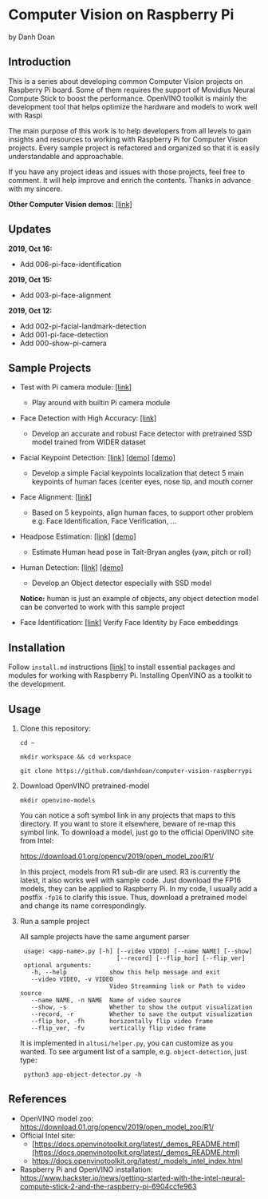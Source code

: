 # Computer Vision on Raspberry Pi

by Danh Doan


## Introduction
This is a series about developing common Computer Vision projects on Raspberry Pi board. Some of them requires the support of Movidius Neural Compute Stick to boost the performance. 
OpenVINO toolkit is mainly the development tool that helps optimize the hardware and models to work well with Raspi

The main purpose of this work is to help developers from all levels to gain insights and resources to working with Raspberry Pi for Computer Vision projects.
Every sample project is refactored and organized so that it is easily understandable and approachable.

If you have any project ideas and issues with those projects, feel free to comment.
It will help improve and enrich the contents. Thanks in advance with my sincere.

**Other Computer Vision demos:** [[link]](https://www.youtube.com/watch?v=Suprnm2EiEE&list=PL9gpyuNNKEhJSAg8RxTrNj046GQJ1K9Q1)

## Updates
**2019, Oct 16:**
  * Add 006-pi-face-identification

**2019, Oct 15:**
  * Add 003-pi-face-alignment

**2019, Oct 12:**
  * Add 002-pi-facial-landmark-detection
  * Add 001-pi-face-detection
  * Add 000-show-pi-camera

## Sample Projects
* Test with Pi camera module: [[link]](https://github.com/danhdoan/computer-vision-raspberrypi/tree/master/000-show-pi-camera)
	* Play around with builtin Pi camera module
* Face Detection with High Accuracy: [[link]](https://github.com/danhdoan/computer-vision-raspberrypi/tree/master/001-pi-face-detection)
	* Develop an accurate and robust Face detector with pretrained SSD model trained from WIDER dataset
* Facial Keypoint Detection: [[link]](https://github.com/danhdoan/computer-vision-raspberrypi/tree/master/002-pi-facial-landmark-detection) [[demo]](https://www.youtube.com/watch?v=En_nsyF8kJM) [[demo]](https://www.youtube.com/watch?v=WzvgrhrDC1s)
	* Develop a simple Facial keypoints localization that detect 5 main keypoints of human faces (center eyes, nose tip, and mouth corner
* Face Alignment: [[link]](https://github.com/danhdoan/computer-vision-raspberrypi/tree/master/003-pi-face-alignment)
	* Based on 5 keypoints, align human faces, to support other problem e.g. Face Identification, Face Verification, ... 
* Headpose Estimation: [[link]](https://github.com/danhdoan/computer-vision-raspberrypi/tree/master/003-pi-head-pose-estimation) [[demo]](https://www.youtube.com/watch?v=kN-QrA3h4oo)
	* Estimate Human head pose in Tait-Bryan angles (yaw, pitсh or roll)

* Human Detection: [[link]](https://github.com/danhdoan/computer-vision-raspberrypi/tree/master/005-pi-object-detection) [[demo]](https://www.youtube.com/watch?v=Suprnm2EiEE)
	* Develop an Object detector especially with SSD model

	**Notice:** human is just an example of objects, any object detection model can be converted to work with this sample project

* Face Identification: [[link]](https://github.com/danhdoan/computer-vision-raspberrypi/tree/master/006-pi-face-identification)
  Verify Face Identity by Face embeddings


## Installation

Follow `install.md` instructions [[link]]() to install essential packages and modules for working with Raspberry Pi. Installing OpenVINO as a toolkit to the development.

## Usage
1. Clone this repository:

	`cd ~`

	`mkdir workspace && cd workspace`

	`git clone https://github.com/danhdoan/computer-vision-raspberrypi`

2. Download OpenVINO pretrained-model

	`mkdir openvino-models`

	You can notice a soft symbol link in any projects that maps to this directory. If you want to store it elsewhere, beware of re-map this symbol link.
	To download a model, just go to the official OpenVINO site from Intel:

	https://download.01.org/opencv/2019/open_model_zoo/R1/

	In this project, models from R1 sub-dir are used. R3 is currently the latest, it also works well with sample code.
	Just download the FP16 models, they can be applied to Raspberry Pi. In my code, I usually add a postfix `-fp16` to clarify this issue. Thus, download a pretrained model and change its name correspondingly.
	
3. Run a sample project

	All sample projects have the same argument parser

		usage: <app-name>.py [-h] [--video VIDEO] [--name NAME] [--show]                              
	                              [--record] [--flip_hor] [--flip_ver]
		optional arguments:                                                                                    
		  -h, --help            show this help message and exit
		  --video VIDEO, -v VIDEO
		                        Video Streamming link or Path to video source
		  --name NAME, -n NAME  Name of video source
		  --show, -s            Whether to show the output visualization
		  --record, -r          Whether to save the output visualization
		  --flip_hor, -fh       horizontally flip video frame
		  --flip_ver, -fv       vertically flip video frame
		  
	It is implemented in `altusi/helper.py`, you can customize as you wanted. To see argument list of a sample, e.g. `object-detection`, just type:

		python3 app-object-detector.py -h

## References
* OpenVINO model zoo: https://download.01.org/opencv/2019/open_model_zoo/R1/
* Official Intel site:
	* [https://docs.openvinotoolkit.org/latest/_demos_README.html](https://docs.openvinotoolkit.org/latest/_demos_README.html)
	* https://docs.openvinotoolkit.org/latest/_models_intel_index.html
* Raspberry Pi and OpenVINO installation: https://www.hackster.io/news/getting-started-with-the-intel-neural-compute-stick-2-and-the-raspberry-pi-6904ccfe963


